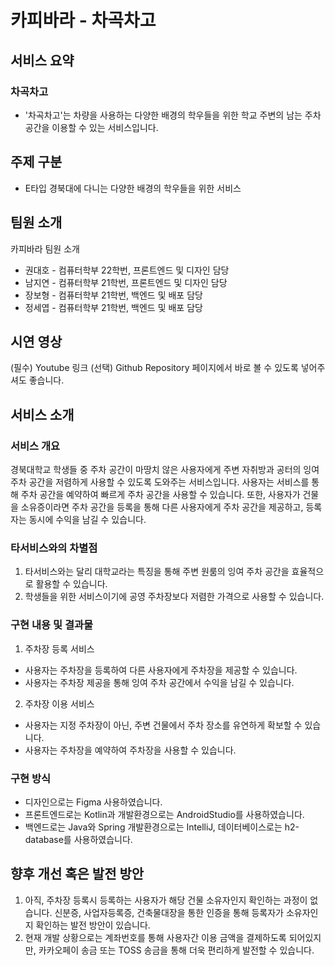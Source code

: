 # 카피바라 - 차곡차고
## 서비스 요약
### 차곡차고
- '차곡차고'는 차량을 사용하는 다양한 배경의 학우들을 위한 학교 주변의 남는 주차 공간을 이용할 수 있는 서비스입니다.

## 주제 구분
- E타입 경북대에 다니는 다양한 배경의 학우들을 위한 서비스

## 팀원 소개
카피바라 팀원 소개
- 권대호 - 컴퓨터학부 22학번, 프론트엔드 및 디자인 담당
- 남지연 - 컴퓨터학부 21학번, 프론트엔드 및 디자인 담당
- 장보형 - 컴퓨터학부 21학번, 백엔드 및 배포 담당
- 정세엽 - 컴퓨터학부 21학번, 백엔드 및 배포 담당

## 시연 영상
(필수) Youtube 링크
(선택) Github Repository 페이지에서 바로 볼 수 있도록 넣어주셔도 좋습니다.

## 서비스 소개
### 서비스 개요
경북대학교 학생들 중 주차 공간이 마땅치 않은 사용자에게 주변 자취방과 공터의 잉여 주차 공간을 저렴하게 사용할 수 있도록 도와주는 서비스입니다.
사용자는 서비스를 통해 주차 공간을 예약하여 빠르게 주차 공간을 사용할 수 있습니다.
또한, 사용자가 건물을 소유증이라면 주차 공간을 등록을 통해 다른 사용자에게 주차 공간을 제공하고, 등록자는 동시에 수익을 남길 수 있습니다.

### 타서비스와의 차별점
1. 타서비스와는 달리 대학교라는 특징을 통해 주변 원룸의 잉여 주차 공간을 효율적으로 활용할 수 있습니다.
2. 학생들을 위한 서비스이기에 공영 주차장보다 저렴한 가격으로 사용할 수 있습니다.

### 구현 내용 및 결과물
1. 주차장 등록 서비스
  - 사용자는 주차장을 등록하여 다른 사용자에게 주차장을 제공할 수 있습니다.
  - 사용자는 주차장 제공을 통해 잉여 주차 공간에서 수익을 남길 수 있습니다.
 
2. 주차장 이용 서비스
  - 사용자는 지정 주차장이 아닌, 주변 건물에서 주차 장소를 유연하게 확보할 수 있습니다.
  - 사용자는 주차장을 예약하여 주차장을 사용할 수 있습니다.

### 구현 방식
- 디자인으로는 Figma 사용하였습니다.
- 프론트엔드로는 Kotlin과 개발환경으로는 AndroidStudio를 사용하였습니다.
- 백엔드로는 Java와 Spring 개발환경으로는 IntelliJ, 데이터베이스로는 h2-database를 사용하였습니다.

## 향후 개선 혹은 발전 방안
1. 아직, 주차장 등록시 등록하는 사용자가 해당 건물 소유자인지 확인하는 과정이 없습니다.
  신분증, 사업자등록증, 건축물대장을 통한 인증을 통해 등록자가 소유자인지 확인하는 발전 방안이 있습니다.
2. 현재 개발 상황으로는 계좌번호를 통해 사용자간 이용 금액을 결제하도록 되어있지만, 카카오페이 송금 또는 TOSS 송금을 통해 더욱 편리하게 발전할 수 있습니다.